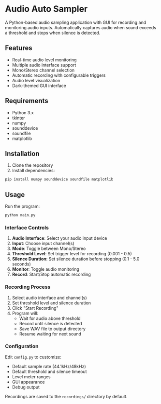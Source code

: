 # Audio Auto Sampler

A Python-based audio sampling application with GUI for recording and monitoring audio inputs. Automatically captures audio when sound exceeds a threshold and stops when silence is detected.

## Features

- Real-time audio level monitoring
- Multiple audio interface support
- Mono/Stereo channel selection
- Automatic recording with configurable triggers
- Audio level visualization
- Dark-themed GUI interface

## Requirements

- Python 3.x
- tkinter
- numpy
- sounddevice
- soundfile
- matplotlib

## Installation

1. Clone the repository
2. Install dependencies:

```bash
pip install numpy sounddevice soundfile matplotlib
```

## Usage

Run the program:

```bash
python main.py
```

### Interface Controls

1. **Audio Interface**: Select your audio input device
2. **Input**: Choose input channel(s)
3. **Mode**: Toggle between Mono/Stereo
4. **Threshold Level**: Set trigger level for recording (0.001 - 0.5)
5. **Silence Duration**: Set silence duration before stopping (0.1 - 5.0 seconds)
6. **Monitor**: Toggle audio monitoring
7. **Record**: Start/Stop automatic recording

### Recording Process

1. Select audio interface and channel(s)
2. Set threshold level and silence duration
3. Click "Start Recording"
4. Program will:
   - Wait for audio above threshold
   - Record until silence is detected
   - Save WAV file to output directory
   - Resume waiting for next sound

### Configuration

Edit `config.py` to customize:

- Default sample rate (44.1kHz/48kHz)
- Default threshold and silence timeout
- Level meter ranges
- GUI appearance
- Debug output

Recordings are saved to the `recordings/` directory by default.

